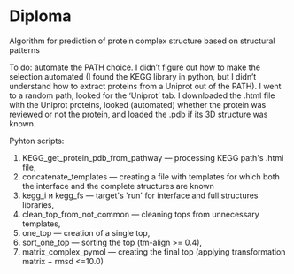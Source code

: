 # Diploma
Algorithm for prediction of protein complex structure based on structural patterns

To do: automate the PATH choice.
I didn’t figure out how to make the selection automated (I found the KEGG library in python, but I didn’t understand how to extract proteins from a Uniprot out of the PATH). 
I went to a random path, looked for the ‘Uniprot’ tab. 
I downloaded the .html file with the Uniprot proteins, looked (automated) whether the protein was reviewed or not  the protein, and loaded the .pdb if its 3D structure was known. 

Pyhton scripts:
1) KEGG_get_protein_pdb_from_pathway — processing KEGG path's .html file,
2) concatenate_templates — creating a file with templates for which both the interface and the complete structures are known
3) kegg_i и kegg_fs — target's 'run' for interface and full structures libraries, 
4) clean_top_from_not_common — cleaning tops from unnecessary templates,
5) one_top — creation of a single top,
6) sort_one_top — sorting the top (tm-align >= 0.4),
7) matrix_complex_pymol — creating the final top (applying transformation matrix + rmsd <=10.0)
